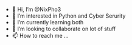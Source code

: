 - 👋 Hi, I’m @NixPho3
- 👀 I’m interested in Python and Cyber Serurity
- 🌱 I’m currently learning both
- 💞️ I’m looking to collaborate on lot of stuff
- 📫 How to reach me ...

<!---
NixPho3/NixPho3 is a ✨ special ✨ repository because its `README.md` (this file) appears on your GitHub profile.
You can click the Preview link to take a look at your changes.
--->

